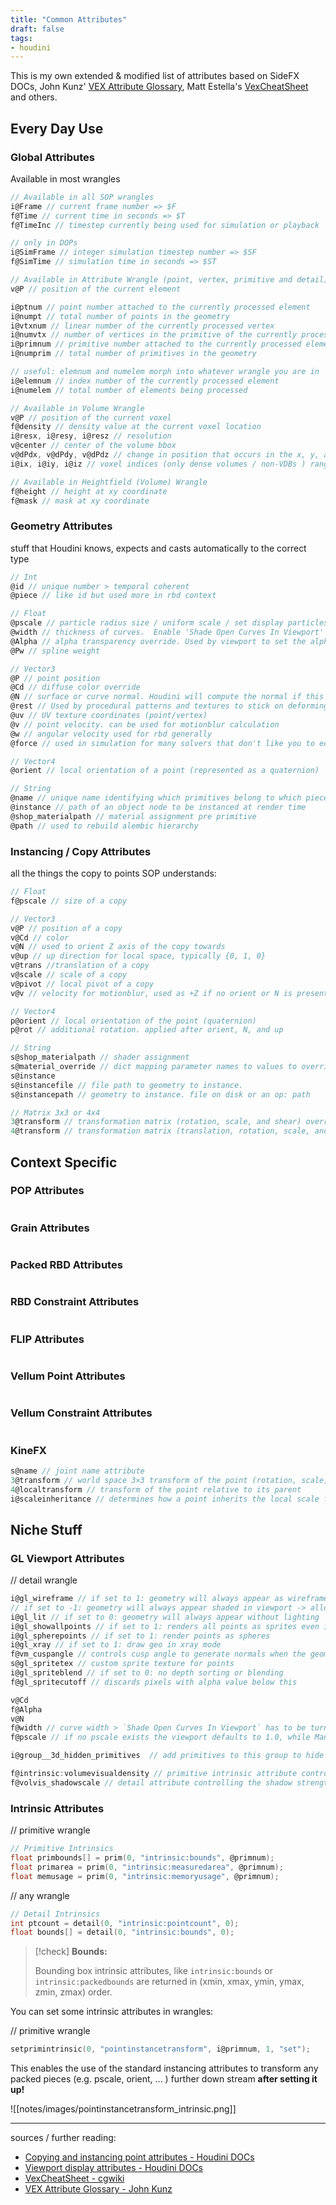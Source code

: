 ```yaml
---
title: "Common Attributes"
draft: false
tags:
- houdini
---
```


This is my own extended & modified list of attributes based on SideFX DOCs, John Kunz' [VEX Attribute Glossary](https://wiki.johnkunz.com/index.php?title=VEX_Attribute_Glossary), Matt Estella's [VexCheatSheet](https://www.tokeru.com/cgwiki/VexCheatSheet) and others.

## Every Day Use

### Global Attributes
Available in most wrangles

```C
// Available in all SOP wrangles
i@Frame // current frame number => $F
f@Time // current time in seconds => $T
f@TimeInc // timestep currently being used for simulation or playback

// only in DOPs
i@SimFrame // integer simulation timestep number => $SF
f@SimTime // simulation time in seconds => $ST

// Available in Attribute Wrangle (point, vertex, primitive and detail)
v@P // position of the current element

i@ptnum // point number attached to the currently processed element
i@numpt // total number of points in the geometry
i@vtxnum // linear number of the currently processed vertex
i@numvtx // number of vertices in the primitive of the currently processed element
i@primnum // primitive number attached to the currently processed element
i@numprim // total number of primitives in the geometry

// useful: elemnum and numelem morph into whatever wrangle you are in
i@elemnum // index number of the currently processed element
i@numelem // total number of elements being processed

// Available in Volume Wrangle
v@P // position of the current voxel
f@density // density value at the current voxel location
i@resx, i@resy, i@resz // resolution
v@center // center of the volume bbox
v@dPdx, v@dPdy, v@dPdz // change in position that occurs in the x, y, and z voxel indices
i@ix, i@iy, i@iz // voxel indices (only dense volumes / non-VDBs ) range from 0 to resolution-1

// Available in Heightfield (Volume) Wrangle
f@height // height at xy coordinate
f@mask // mask at xy coordinate
```

### Geometry Attributes
stuff that Houdini knows, expects and casts automatically to the correct type

```C
// Int
@id // unique number > temporal coherent
@piece // like id but used more in rbd context

// Float
@pscale // particle radius size / uniform scale / set display particles as 'Discs' to visualize.
@width // thickness of curves.  Enable 'Shade Open Curves In Viewport' on the object node to visualize
@Alpha // alpha transparency override. Used by viewport to set the alpha of OpenGL geometry
@Pw // spline weight

// Vector3
@P // point position
@Cd // diffuse color override
@N // surface or curve normal. Houdini will compute the normal if this attribute does not exist
@rest // Used by procedural patterns and textures to stick on deforming and animated surfaces. Stores the P of a rest position
@uv // UV texture coordinates (point/vertex)
@v // point velocity. can be used for motionblur calculation
@w // angular velocity used for rbd generally
@force // used in simulation for many solvers that don't like you to edit v directly, but v will be calculated after updating force

// Vector4
@orient // local orientation of a point (represented as a quaternion)

// String
@name // unique name identifying which primitives belong to which piece 
@instance // path of an object node to be instanced at render time
@shop_materialpath // material assignment pre primitive
@path // used to rebuild alembic hierarchy
```

### Instancing / Copy Attributes

all the things the copy to points SOP understands:

```C
// Float
f@pscale // size of a copy

// Vector3
v@P // position of a copy
v@Cd // color
v@N // used to orient Z axis of the copy towards
v@up // up direction for local space, typically {0, 1, 0}
v@trans //translation of a copy
v@scale // scale of a copy
v@pivot // local pivot of a copy
v@v // velocity for motionblur, used as +Z if no orient or N is present

// Vector4
p@orient // local orientation of the point (quaternion)
p@rot // additional rotation. applied after orient, N, and up

// String
s@shop_materialpath // shader assignment
s@material_override // dict mapping parameter names to values to override material properties
s@instance
s@instancefile // file path to geometry to instance.
s@instancepath // geometry to instance. file on disk or an op: path

// Matrix 3x3 or 4x4
3@transform // transformation matrix (rotation, scale, and shear) overriding everything except translations from P, pivot, and trans
4@transform // transformation matrix (translation, rotation, scale, and shear
```

## Context Specific

### POP Attributes

```C
```

### Grain Attributes

```C
```

### Packed RBD Attributes

```C
```

### RBD Constraint Attributes

```C
```

### FLIP Attributes

```C
```

### Vellum Point Attributes

```C
```

### Vellum Constraint Attributes

```C
```

### KineFX

```C
s@name // joint name attribute
3@transform // world space 3×3 transform of the point (rotation, scale, and shear)
4@localtransform // transform of the point relative to its parent
i@scaleinheritance // determines how a point inherits the local scale from its parent
```

## Niche Stuff

### GL Viewport Attributes
// detail wrangle

```C
i@gl_wireframe // if set to 1: geometry will always appear as wireframe in viewport 
// if set to -1: geometry will always appear shaded in viewport -> allows for guide geometry to be drawn shaded
i@gl_lit // if set to 0: geometry will always appear without lighting 
i@gl_showallpoints // if set to 1: renders all points as sprites even if they are connected to geometry
i@gl_spherepoints // if set to 1: render points as spheres
i@gl_xray // if set to 1: draw geo in xray mode 
f@vm_cuspangle // controls cusp angle to generate normals when the geometry doesn't have any
s@gl_spritetex // custom sprite texture for points
i@gl_spriteblend // if set to 0: no depth sorting or blending
f@gl_spritecutoff // discards pixels with alpha value below this 

v@Cd             
f@Alpha 
v@N 
f@width // curve width > `Shade Open Curves In Viewport` has to be turned on on the geo node
f@pscale // if no pscale exists the viewport defaults to 1.0, while Mantra defaults to 0.1

i@group__3d_hidden_primitives  // add primitives to this group to hide them from the 3D viewport

f@intrinsic:volumevisualdensity // primitive intrinsic attribute controlling the opacity of volumes
f@volvis_shadowscale // detail attribute controlling the shadow strength for volumes
```

### Intrinsic Attributes

// primitive wrangle

```C
// Primitive Intrinsics
float primbounds[] = prim(0, "intrinsic:bounds", @primnum);
float primarea = prim(0, "intrinsic:measuredarea", @primnum);
float memusage = prim(0, "intrinsic:memoryusage", @primnum);
```

// any wrangle

```C
// Detail Intrinsics
int ptcount = detail(0, "intrinsic:pointcount", 0);
float bounds[] = detail(0, "intrinsic:bounds", 0);

```

> [!check] **Bounds:**
> 
> Bounding box intrinsic attributes, like `intrinsic:bounds` or `intrinsic:packedbounds` are returned in (xmin, xmax, ymin, ymax, zmin, zmax) order.

You can set some intrinsic attributes in wrangles:

// primitive wrangle

```C
setprimintrinsic(0, "pointinstancetransform", i@primnum, 1, "set");
```

This enables the use of the standard instancing attributes to transform any packed pieces (e.g. pscale, orient, ... ) further down stream **after setting it up!**

![[notes/images/pointinstancetransform_intrinsic.png]]

---

sources / further reading:
- [Copying and instancing point attributes - Houdini DOCs](https://www.sidefx.com/docs/houdini/copy/instanceattrs.html)
- [Viewport display attributes - Houdini DOCs](https://www.sidefx.com/docs/houdini/model/attributes.html)
- [VexCheatSheet - cgwiki](https://tokeru.com/cgwiki/VexCheatSheet)
- [VEX Attribute Glossary - John Kunz](https://wiki.johnkunz.com/index.php?title=VEX_Attribute_Glossary)

